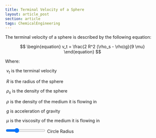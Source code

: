 ```yaml
---
title: Terminal Velocity of a Sphere
layout: article_post
section: article
tags: ChemicalEngineering
---
```


The terminal velocity of a sphere is described by the following equation: 


$$
\begin{equation}
v_t = \frac{2 R^2 (\rho_s - \rho)g}{9 \mu}
\end{equation}
$$
 

Where:

​	$v_t$ is the terminal velocity

​	$R$ is the radius of the sphere

​	$\rho_s$ is the density of the sphere 

​	$\rho$  is the density of the medium it is flowing in

​	$g$ is acceleration of gravity

​	$\mu$ is the viscosity of the medium it is flowing in

<html lang="en">
<head>
    <meta charset="UTF-8">
    <meta name="viewport" content="width=device-width, initial-scale=1.0">
    <title>JavaScript Animation Frame</title>
</head>
<body>
    <canvas id="myCanvas" width="800" height="1200"></canvas>
    <input type="range" id="radiusSlider" min="10" max="50" step="1" value="20">
    <label for="radiusSlider">Circle Radius</label>

<script>
    const canvas = document.getElementById('myCanvas');
    const ctx = canvas.getContext('2d');

    const pixelsPerSecond = 100; // Speed in pixels per second

    let lastTimestamp = null;
    let width = canvas.width;
    let height = canvas.height;

    let bubblesPerSec = 10;
    let circleList = [];

    const radiusSlider = document.getElementById('radiusSlider');
    const radiusLabel = document.querySelector('label[for="radiusSlider"]');

    function getRandomRadius(baseRadius, variation) {
        const minRadius = baseRadius - (baseRadius * variation);
        const maxRadius = baseRadius + (baseRadius * variation);
        return Math.random() * (maxRadius - minRadius) + minRadius;
    }

    function getRandomPosition(radius) {
        let x, y;
        let isOverlap;
        const maxAttempts = 10; // Limit the number of attempts to prevent infinite loops
        let attempts = 0;

        do {
            isOverlap = false;
            x = Math.random() * (width - 2 * radius) + radius;
            y = -2 * radius - Math.random() * radius; // Above the canvas
            
            // Check for overlap with existing circles
            for (const existingCircle of circleList) {
                const dx = existingCircle.x - x;
                const dy = existingCircle.y - y;
                const distance = Math.sqrt(dx * dx + dy * dy);
                if (distance < existingCircle.radius + radius) {
                    isOverlap = true;
                    break; // Overlapping, regenerate position
                }
            }

            attempts++;

            // If too many attempts have been made, break the loop
            if (attempts >= maxAttempts) {
                break;
            }

        } while (isOverlap);
        
        return { x, y };
    }

    function getRandomColorShade() {
        const minShade = 100; // Minimum shade value (to avoid very dark colors)
        const maxShade = 150; // Maximum shade value (maximum brightness)
        const shader = Math.floor(Math.random() * (maxShade - minShade + 1)) + minShade;
        const shadeg = Math.floor(Math.random() * (maxShade - minShade + 1)) + minShade;
        const shadeb = Math.floor(Math.random() * (maxShade - minShade + 1)) + minShade;
        return `rgb(${shader}, ${shadeg}, ${shadeb})`;
    }

    function draw(timestamp) {
        if (!lastTimestamp) {
            lastTimestamp = timestamp;
        }

        // Calculate the time elapsed since the last frame in seconds
        const deltaTime = (timestamp - lastTimestamp) / 1000;

        // Clear the canvas
        ctx.clearRect(0, 0, canvas.width, canvas.height);

        // Check if it's time to add a new circle
        if (timestamp - lastBubbleTime >= 1000 / bubblesPerSec) {
            const baseRadius = parseInt(radiusSlider.value);
            const variation = 0.4; 
            const radius = getRandomRadius(baseRadius, variation);
            const position = getRandomPosition(radius);
            const fillColor = getRandomColorShade(); // Random color shade
            circleList.push({ x: position.x, y: position.y, radius, fillColor });
            lastBubbleTime = timestamp;
        }

        // Draw and update circles
        for (let i = 0; i < circleList.length; i++) {
            const circle = circleList[i];
            ctx.beginPath();
            ctx.arc(circle.x, circle.y, circle.radius, 0, Math.PI * 2);
        	circle.y += pixelsPerSecond*deltaTime*circle.radius*circle.radius/125;
            console.log(deltaTime)
            ctx.fillStyle = circle.fillColor;
            ctx.fill();
            ctx.closePath();

            // Remove circles that are beyond the canvas height
            if (circle.y - circle.radius > height) {
                circleList.splice(i, 1);
                i--; // Adjust the loop index
            }
        }

        // Request the next animation frame
        requestAnimationFrame(draw);

        lastTimestamp = timestamp;
    }

    let lastBubbleTime = 0;

    // Event listener for the radius slider
    radiusSlider.addEventListener('input', function () {
        radiusLabel.innerText = `Circle Radius: ${this.value}`;
    });

    // Start the animation
    requestAnimationFrame(draw);
</script>
</body>
</html>












